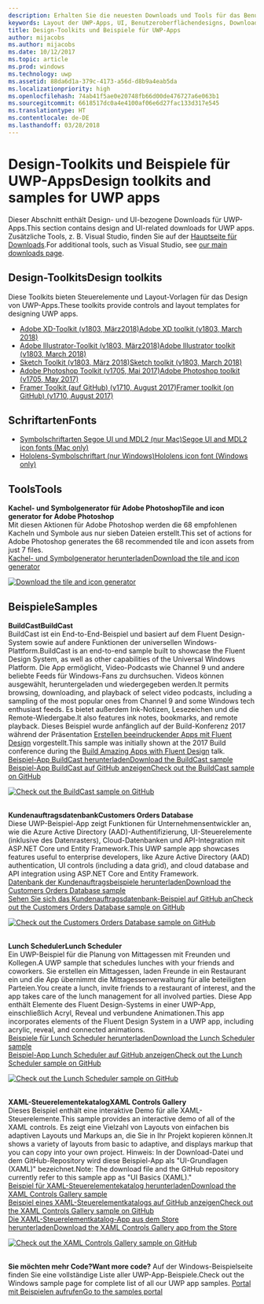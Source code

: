 ```yaml
---
description: Erhalten Sie die neuesten Downloads und Tools für das Benutzeroberflächenlayout und Steuerelementdesign für UWP-Apps.
keywords: Layout der UWP-Apps, UI, Benutzeroberflächendesigns, Downloads, UWP-Tools
title: Design-Toolkits und Beispiele für UWP-Apps
author: mijacobs
ms.author: mijacobs
ms.date: 10/12/2017
ms.topic: article
ms.prod: windows
ms.technology: uwp
ms.assetid: 88da6d1a-379c-4173-a56d-d8b9a4eab5da
ms.localizationpriority: high
ms.openlocfilehash: 74ab41f5ae0e20748fb66d00de476727a6e063b1
ms.sourcegitcommit: 6618517dc0a4e4100af06e6d27fac133d317e545
ms.translationtype: HT
ms.contentlocale: de-DE
ms.lasthandoff: 03/28/2018
---
```

# <a name="design-toolkits-and-samples-for-uwp-apps"></a><span data-ttu-id="ab90b-104">Design-Toolkits und Beispiele für UWP-Apps</span><span class="sxs-lookup"><span data-stu-id="ab90b-104">Design toolkits and samples for UWP apps</span></span>
 

<span data-ttu-id="ab90b-105">Dieser Abschnitt enthält Design- und UI-bezogene Downloads für UWP-Apps.</span><span class="sxs-lookup"><span data-stu-id="ab90b-105">This section contains design and UI-related downloads for UWP apps.</span></span> <span data-ttu-id="ab90b-106">Zusätzliche Tools, z. B. Visual Studio, finden Sie auf der <a href="https://developer.microsoft.com/downloads">Hauptseite für Downloads</a>.</span><span class="sxs-lookup"><span data-stu-id="ab90b-106">For additional tools, such as Visual Studio, see <a href="https://developer.microsoft.com/downloads">our main downloads page</a>.</span></span> 


## <a name="design-toolkits"></a><span data-ttu-id="ab90b-107">Design-Toolkits</span><span class="sxs-lookup"><span data-stu-id="ab90b-107">Design toolkits</span></span>

<span data-ttu-id="ab90b-108">Diese Toolkits bieten Steuerelemente und Layout-Vorlagen für das Design von UWP-Apps.</span><span class="sxs-lookup"><span data-stu-id="ab90b-108">These toolkits provide controls and layout templates for designing UWP apps.</span></span>

* <a href="https://aka.ms/adobexdtoolkit"><span data-ttu-id="ab90b-109">Adobe XD-Toolkit (v1803, März2018)</span><span class="sxs-lookup"><span data-stu-id="ab90b-109">Adobe XD toolkit (v1803, March 2018)</span></span></a>
* <a href="https://aka.ms/adobeillustratortoolkit"><span data-ttu-id="ab90b-110">Adobe Illustrator-Toolkit (v1803, März2018)</span><span class="sxs-lookup"><span data-stu-id="ab90b-110">Adobe Illustrator toolkit (v1803, March 2018)</span></span></a>
* <a href="https://aka.ms/sketchtoolkit"><span data-ttu-id="ab90b-111">Sketch Toolkit (v1803, März 2018)</span><span class="sxs-lookup"><span data-stu-id="ab90b-111">Sketch toolkit (v1803, March 2018)</span></span></a>
* <a href="https://aka.ms/adobephotoshoptoolkit"><span data-ttu-id="ab90b-112">Adobe Photoshop Toolkit (v1705, Mai 2017)</span><span class="sxs-lookup"><span data-stu-id="ab90b-112">Adobe Photoshop toolkit (v1705, May 2017)</span></span></a>
* <a href="https://aka.ms/framertoolkit"><span data-ttu-id="ab90b-113">Framer Toolkit (auf GitHub) (v1710, August 2017)</span><span class="sxs-lookup"><span data-stu-id="ab90b-113">Framer toolkit (on GitHub) (v1710, August 2017)</span></span></a>

## <a name="fonts"></a><span data-ttu-id="ab90b-114">Schriftarten</span><span class="sxs-lookup"><span data-stu-id="ab90b-114">Fonts</span></span>

* <a href="https://aka.ms/SegoeFonts"><span data-ttu-id="ab90b-115">Symbolschriftarten Segoe UI und MDL2 (nur Mac)</span><span class="sxs-lookup"><span data-stu-id="ab90b-115">Segoe UI and MDL2 icon fonts (Mac only)</span></span></a>
* <a href="https://aka.ms/hololensiconfont"><span data-ttu-id="ab90b-116">Hololens-Symbolschriftart (nur Windows)</span><span class="sxs-lookup"><span data-stu-id="ab90b-116">Hololens icon font (Windows only)</span></span></a>

## <a name="tools"></a><span data-ttu-id="ab90b-117">Tools</span><span class="sxs-lookup"><span data-stu-id="ab90b-117">Tools</span></span>

<div class="side-by-side">
<div class="side-by-side-content">
  <div class="side-by-side-content-left">
            <p><b><span data-ttu-id="ab90b-118">Kachel- und Symbolgenerator für Adobe Photoshop</span><span class="sxs-lookup"><span data-stu-id="ab90b-118">Tile and icon generator for Adobe Photoshop</span></span></b><br/>
<span data-ttu-id="ab90b-119">Mit diesen Aktionen für Adobe Photoshop werden die 68 empfohlenen Kacheln und Symbole aus nur sieben Dateien erstellt.</span><span class="sxs-lookup"><span data-stu-id="ab90b-119">This set of actions for Adobe Photoshop generates the 68 recommended tile and icon assets from just 7 files.</span></span> <br/><a href="http://go.microsoft.com/fwlink/p/?LinkId=760394"><span data-ttu-id="ab90b-120">Kachel- und Symbolgenerator herunterladen</span><span class="sxs-lookup"><span data-stu-id="ab90b-120">Download the tile and icon generator</span></span></a></p>    
  </div>
  <div class="side-by-side-content-right">
<a href="http://go.microsoft.com/fwlink/p/?LinkId=760394"><img src="images/tile-icon-generator.png" alt="Download the tile and icon generator" /></a>
  </div>
</div>
</div>


## <a name="samples"></a><span data-ttu-id="ab90b-121">Beispiele</span><span class="sxs-lookup"><span data-stu-id="ab90b-121">Samples</span></span>

<div class="side-by-side">
<div class="side-by-side-content">
  <div class="side-by-side-content-left">
            <p><b><span data-ttu-id="ab90b-122">BuildCast</span><span class="sxs-lookup"><span data-stu-id="ab90b-122">BuildCast</span></span></b> <br/>
<span data-ttu-id="ab90b-123">BuildCast ist ein End-to-End-Beispiel und basiert auf dem Fluent Design-System sowie auf andere Funktionen der universellen Windows-Plattform.</span><span class="sxs-lookup"><span data-stu-id="ab90b-123">BuildCast is an end-to-end sample built to showcase the Fluent Design System, as well as other capabilities of the Universal Windows Platform.</span></span> <span data-ttu-id="ab90b-124">Die App ermöglicht, Video-Podcasts wie Channel 9 und andere beliebte Feeds für Windows-Fans zu durchsuchen. Videos können ausgewählt, heruntergeladen und wiedergegeben werden.</span><span class="sxs-lookup"><span data-stu-id="ab90b-124">It permits browsing, downloading, and playback of select video podcasts, including a sampling of the most popular ones from Channel 9 and some Windows tech enthusiast feeds.</span></span> <span data-ttu-id="ab90b-125">Es bietet außerdem Ink-Notizen, Lesezeichen und die Remote-Wiedergabe.</span><span class="sxs-lookup"><span data-stu-id="ab90b-125">It also features ink notes, bookmarks, and remote playback.</span></span> <span data-ttu-id="ab90b-126">Dieses Beispiel wurde anfänglich auf der Build-Konferenz 2017 während der Präsentation <a href="https://channel9.msdn.com/Events/Build/2017/B8034">Erstellen beeindruckender Apps mit Fluent Design</a> vorgestellt.</span><span class="sxs-lookup"><span data-stu-id="ab90b-126">This sample was initially shown at the 2017 Build conference during the <a href="https://channel9.msdn.com/Events/Build/2017/B8034">Build Amazing Apps with Fluent Design</a> talk.</span></span> <br/><a href="https://github.com/Microsoft/BuildCast/archive/master.zip"><span data-ttu-id="ab90b-127">Beispiel-App BuildCast herunterladen</span><span class="sxs-lookup"><span data-stu-id="ab90b-127">Download the BuildCast sample</span></span></a> <br/><a href="https://github.com/Microsoft/BuildCast"><span data-ttu-id="ab90b-128">Beispiel-App BuildCast auf GitHub anzeigen</span><span class="sxs-lookup"><span data-stu-id="ab90b-128">Check out the BuildCast sample on GitHub</span></span></a></p>    
  </div>
  <div class="side-by-side-content-right">
<a href="https://github.com/Microsoft/BuildCast"><img src="images/buildcast.png" alt="Check out the BuildCast sample on GitHub" /></a>
  </div>
</div>
</div>
<br/>

<div class="side-by-side">
<div class="side-by-side-content">
  <div class="side-by-side-content-left">
            <p><b><span data-ttu-id="ab90b-129">Kundenauftragsdatenbank</span><span class="sxs-lookup"><span data-stu-id="ab90b-129">Customers Orders Database</span></span></b> <br/>
<span data-ttu-id="ab90b-130">Diese UWP-Beispiel-App zeigt Funktionen für Unternehmensentwickler an, wie die Azure Active Directory (AAD)-Authentifizierung, UI-Steuerelemente (inklusive des Datenrasters), Cloud-Datenbanken und API-Integration mit ASP.NET Core und Entity Framework.</span><span class="sxs-lookup"><span data-stu-id="ab90b-130">This UWP sample app showcases features useful to enterprise developers, like Azure Active Directory (AAD) authentication, UI controls (including a data grid), and cloud database and API integration using ASP.NET Core and Entity Framework.</span></span> <br/><a href="https://github.com/Microsoft/Windows-appsample-customers-orders-database/archive/master.zip"><span data-ttu-id="ab90b-131">Datenbank der Kundenauftragsbeispiele herunterladen</span><span class="sxs-lookup"><span data-stu-id="ab90b-131">Download the Customers Orders Database sample</span></span></a><br/><a href="https://github.com/Microsoft/Windows-appsample-customers-orders-database"><span data-ttu-id="ab90b-132">Sehen Sie sich das Kundenauftragsdatenbank-Beispiel auf GitHub an</span><span class="sxs-lookup"><span data-stu-id="ab90b-132">Check out the Customers Orders Database sample on GitHub</span></span></a></p>   
  </div>
  <div class="side-by-side-content-right">
<a href="https://github.com/Microsoft/Windows-appsample-customers-orders-database"><img src="images/customers-orders-database.png" alt="Check out the Customers Orders Database sample on GitHub" /></a>
  </div>
</div>
</div>
<br/>

<div class="side-by-side">
<div class="side-by-side-content">
  <div class="side-by-side-content-left">
            <p><b><span data-ttu-id="ab90b-133">Lunch Scheduler</span><span class="sxs-lookup"><span data-stu-id="ab90b-133">Lunch Scheduler</span></span></b><br/>
<span data-ttu-id="ab90b-134">Ein UWP-Beispiel für die Planung von Mittagessen mit Freunden und Kollegen.</span><span class="sxs-lookup"><span data-stu-id="ab90b-134">A UWP sample that schedules lunches with your friends and coworkers.</span></span> <span data-ttu-id="ab90b-135">Sie erstellen ein Mittagessen, laden Freunde in ein Restaurant ein und die App übernimmt die Mittagessenverwaltung für alle beteiligten Parteien.</span><span class="sxs-lookup"><span data-stu-id="ab90b-135">You create a lunch, invite friends to a restaurant of interest, and the app takes care of the lunch management for all involved parties.</span></span> <span data-ttu-id="ab90b-136">Diese App enthält Elemente des Fluent Design-Systems in einer UWP-App, einschließlich Acryl, Reveal und verbundene Animationen.</span><span class="sxs-lookup"><span data-stu-id="ab90b-136">This app incorporates elements of the Fluent Design System in a UWP app, including acrylic, reveal, and connected animations.</span></span> <br/><a href="https://github.com/Microsoft/Windows-appsample-lunch-scheduler/archive/master.zip"><span data-ttu-id="ab90b-137">Beispiele für Lunch Scheduler herunterladen</span><span class="sxs-lookup"><span data-stu-id="ab90b-137">Download the Lunch Scheduler sample</span></span></a><br/><a href="https://github.com/Microsoft/Windows-appsample-lunch-scheduler"><span data-ttu-id="ab90b-138">Beispiel-App Lunch Scheduler auf GitHub anzeigen</span><span class="sxs-lookup"><span data-stu-id="ab90b-138">Check out the Lunch Scheduler sample on GitHub</span></span></a></p>    
  </div>
  <div class="side-by-side-content-right">
<a href="https://github.com/Microsoft/Windows-appsample-lunch-scheduler"><img src="images/lunch-scheduler.png" alt="Check out the Lunch Scheduler sample on GitHub" /></a>
  </div>
</div>
</div>
<br/>

<div class="side-by-side">
<div class="side-by-side-content">
  <div class="side-by-side-content-left">
            <p><b><span data-ttu-id="ab90b-139">XAML-Steuerelementekatalog</span><span class="sxs-lookup"><span data-stu-id="ab90b-139">XAML Controls Gallery</span></span></b><br/>
<span data-ttu-id="ab90b-140">Dieses Beispiel enthält eine interaktive Demo für alle XAML-Steuerelemente.</span><span class="sxs-lookup"><span data-stu-id="ab90b-140">This sample provides an interactive demo of all of the XAML controls.</span></span> <span data-ttu-id="ab90b-141">Es zeigt eine Vielzahl von Layouts von einfachen bis adaptiven Layouts und Markups an, die Sie in Ihr Projekt kopieren können.</span><span class="sxs-lookup"><span data-stu-id="ab90b-141">It shows a variety of layouts from basic to adaptive, and displays markup that you can copy into your own project.</span></span> <span data-ttu-id="ab90b-142">Hinweis: In der Download-Datei und dem GitHub-Repository wird diese Beispiel-App als "UI-Grundlagen (XAML)" bezeichnet.</span><span class="sxs-lookup"><span data-stu-id="ab90b-142">Note: The download file and the GitHub repository currently refer to this sample app as "UI Basics (XAML)."</span></span> <br/><a href="https://github.com/Microsoft/Windows-universal-samples/archive/master.zip"><span data-ttu-id="ab90b-143">Beispiel für XAML-Steuerelementekatalog herunterladen</span><span class="sxs-lookup"><span data-stu-id="ab90b-143">Download the XAML Controls Gallery sample</span></span></a><br/><a href="https://github.com/Microsoft/Windows-universal-samples/tree/master/Samples/XamlUIBasics"><span data-ttu-id="ab90b-144">Beispiel eines XAML-Steuerelementkatalogs auf GitHub anzeigen</span><span class="sxs-lookup"><span data-stu-id="ab90b-144">Check out the XAML Controls Gallery sample on GitHub</span></span></a> <br/><a href="https://www.microsoft.com/store/apps/9msvh128x2zt"><span data-ttu-id="ab90b-145">Die XAML-Steuerelementkatalog-App aus dem Store herunterladen</span><span class="sxs-lookup"><span data-stu-id="ab90b-145">Download the XAML Controls Gallery app from the Store</span></span></a></p>    
  </div>
  <div class="side-by-side-content-right">
<a href="https://github.com/Microsoft/Windows-universal-samples/tree/master/Samples/XamlUIBasics"><img src="images/xaml-controls-gallery.png" alt="Check out the XAML Controls Gallery sample on GitHub" /></a>
  </div>
</div>
</div>
<br/>

<b><span data-ttu-id="ab90b-146">Sie möchten mehr Code?</span><span class="sxs-lookup"><span data-stu-id="ab90b-146">Want more code?</span></span></b> <span data-ttu-id="ab90b-147">Auf der Windows-Beispielseite finden Sie eine vollständige Liste aller UWP-App-Beispiele.</span><span class="sxs-lookup"><span data-stu-id="ab90b-147">Check out the Windows sample page for complete list of all our UWP app samples.</span></span> <a href="https://developer.microsoft.com/samples"><span data-ttu-id="ab90b-148">Portal mit Beispielen aufrufen</span><span class="sxs-lookup"><span data-stu-id="ab90b-148">Go to the samples portal</span></span></a>
